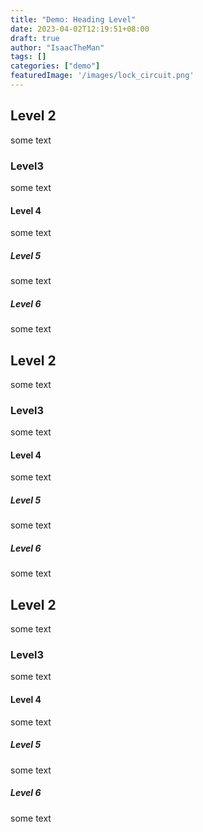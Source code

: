 ```yaml
---
title: "Demo: Heading Level"
date: 2023-04-02T12:19:51+08:00
draft: true
author: "IsaacTheMan"
tags: []
categories: ["demo"]
featuredImage: '/images/lock_circuit.png'
---
```


## Level 2 

some text

### Level3

some text

#### Level 4

some text

##### Level 5

some text

##### Level 6

some text


## Level 2 

some text

### Level3

some text

#### Level 4

some text

##### Level 5

some text

##### Level 6

some text

## Level 2 

some text

### Level3

some text

#### Level 4

some text

##### Level 5

some text

##### Level 6

some text